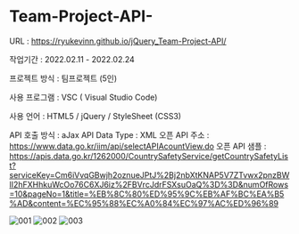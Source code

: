 # Team-Project-API-
URL : https://ryukevinn.github.io/jQuery_Team-Project-API/

작업기간 : 2022.02.11 - 2022.02.24

프로젝트 방식 : 팀프로젝트 (5인)

사용 프로그램 : VSC ( Visual Studio Code)

사용 언어 : HTML5 / jQuery / StyleSheet (CSS3)

API 호출 방식 : aJax
API Data Type : XML
오픈 API 주소 : https://www.data.go.kr/iim/api/selectAPIAcountView.do
오픈 API 샘플 : https://apis.data.go.kr/1262000/CountrySafetyService/getCountrySafetyList?serviceKey=Cm6iVvqGBwjh2oznueJPtJ%2Bj2nbXtKNAP5V7ZTvwx2pnzBWlI2hFXHhkuWcOo76C6XJ6iz%2FBVrcJdrFSXsuOaQ%3D%3D&numOfRows=10&pageNo=1&title=%EB%8C%80%ED%95%9C%EB%AF%BC%EA%B5%AD&content=%EC%95%88%EC%A0%84%EC%97%AC%ED%96%89




![001](https://user-images.githubusercontent.com/96170774/161744073-04380c1c-1cc7-4614-92dc-92e3865c506f.png)
![002](https://user-images.githubusercontent.com/96170774/161744118-efe806c2-93e7-4f5c-a3ab-a67cc37d6316.png)
![003](https://user-images.githubusercontent.com/96170774/161744090-7d87c9ef-47fa-4325-af42-224f6f60ef65.png)
